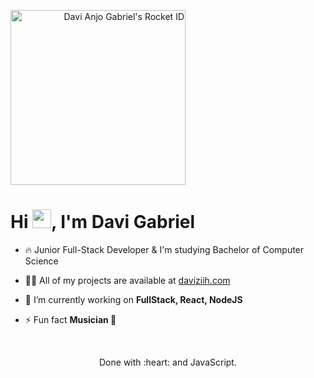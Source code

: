 <a align="right" href="https://app.rocketseat.com.br/me/daviziih"><img src="https://app.rocketseat.com.br/api/rocketid/share?slug=daviziih&type=card" width="280" alt="Davi Anjo Gabriel's Rocket ID"/></a>

<h1 align="left">Hi <img src="https://raw.githubusercontent.com/kaueMarques/kaueMarques/master/hi.gif" width="30px">, I'm Davi Gabriel</h1>

- 🔥 Junior Full-Stack Developer & I'm studying Bachelor of Computer Science

- 👨‍💻 All of my projects are available at [daviziih.com](https://daviziih.com)

- 🔭 I’m currently working on **FullStack, React, NodeJS**

- ⚡ Fun fact **Musician 🎸**

<!--![Snake animation](https://github.com/Daviziih/Daviziih/blob/output/github-contribution-grid-snake.svg)-->

<!--<h2> DICA </H2>

<p> - 💡 Não programar é a melhor forma de criar aplicações seguras e confiáveis. Escreva nada; disponibilize em lugar nenhum. </p>-->

<br>
<div align="center">
  <p> Done with :heart: and JavaScript.</p>
</div>
<!--
**Daviziih/Daviziih** is a ✨ _special_ ✨ repository because its `README.md` (this file) appears on your GitHub profile.

Here are some ideas to get you started:

- 🔭 I’m currently working on ...
- 🌱 I’m currently learning ...
- 👯 I’m looking to collaborate on ...
- 🤔 I’m looking for help with ...
- 💬 Ask me about ...
- 📫 How to reach me: ...
- 😄 Pronouns: ...
- ⚡ Fun fact: ...
-->

